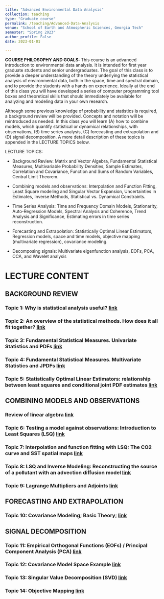 ```yaml
---
title: "Advanced Environmental Data Analysis"
collection: teaching
type: "Graduate course"
permalink: /teaching/Advanced-Data-Analysis
venue: "School of Earth and Atmospheric Sciences, Georgia Tech"
semester: "Spring 2023"
author_profile: False
date: 2023-01-01

---
```



**COURSE PHILOSOPHY AND GOALS:** This course is an advanced introduction to environmental data analysis. It is intended for first year graduate students and senior undergraduates. The goal of this class is to provide a deeper understanding of the theory underlying the statistical analysis of environmental data, both in the space, time and spectral domain, and to provide the students with a hands on experience. Ideally at the end of this class you will have developed a series of computer programming tool boxes and theoretical skills that should immediately be available for analyzing and modeling data in your own research. 

Although some previous knowledge of probability and statistics is required, a background review will be provided. Concepts and notation will be reintroduced as needed. In this class you will learn (A) how to combine models, which quantify statistical or dynamical relationships, with observations, (B) time series analysis, (C) forecasting and extrapolation and (D) signal decomposition. A more detail description of these topics is appended in the LECTURE TOPICS below.

LECTURE TOPICS:
* Background Review: Matrix and Vector Algebra, Fundamental Statistical Measures, Multivariable Probability Densities, Sample Estimates, Correlation and Covariance, Function and Sums of Random Variables, Central Limit Theorem. 
 
* Combining models and observations: Interpolation and Function Fitting, Least Square modeling and Singular Vector Expansion, Uncertainties in Estimates, Inverse Methods, Statistical vs. Dynamical Constraints.

* Time Series Analysis: Time and Frequency Domain Models, Stationarity, Auto-Regression Models, Spectral Analysis and Coherence, Trend Analysis and Significance, Estimating errors in time series reconstruction.

* Forecasting and Extrapolation: Statistically Optimal Linear Estimators, Regression models, space and time models, objective mapping (multivariate regression), covariance modeling.

* Decomposing signals: Multivariate eigenfunction analysis, EOFs, PCA, CCA, and Wavelet analysis

# LECTURE CONTENT
## BACKGROUND REVIEW
### Topic 1: Why is statistical analysis useful? [link](https://usf.box.com/s/8h9omu6t0am8ebgi6dydsqch5slukupl)
### Topic 2: An overview of the statistical methods. How does it all fit together? [link](https://usf.box.com/s/sq8db7bvvvctanhupzjqfcdxn5il67u3)
### Topic 3: Fundamental Statistical Measures. Univariate Statistics and PDFs [link](https://usf.box.com/s/2xthj184l8rigac303ljwh2c99oj8eay)
### Topic 4: Fundamental Statistical Measures. Multivariate Statistics and JPDFs [link](https://usf.box.com/s/0kfcirz554b8tyg7a9txnw57e4hkix7l)
### Topic 5: Statistically Optimal Linear Estimators: relationship between least squares and conditional joint PDF estimates [link](https://usf.box.com/s/7warmrngz6txsot7q5ccvzt92wf4yo7a)

## COMBINING MODELS AND OBSERVATIONS
### Review of linear algebra [link](https://usf.box.com/s/dmr1bkko2fglvsze7a43z0nzpkmzvmgu)
### Topic 6: Testing a model against observations: Introduction to Least Squares (LSQ) [link](https://usf.box.com/s/bc6tirkkisougayo3pej0ir3i40frn7q)
### Topic 7: Interpolation and function fitting with LSQ: The CO2 curve and SST spatial maps [link](https://usf.box.com/s/4vtpld5uit62u46e2nlvyiek69xyquya)
### Topic 8: LSQ and Inverse Modeling: Reconstructing the source of a pollutant with an advection diffusion model [link](#topic-8-lsq-and-inverse-modeling-reconstructing-the-source-of-a-pollutant-with-an-advection-diffusion-model)
### Topic 9: Lagrange Multipliers and Adjoints [link](#topic-9-lagrange-multipliers-and-adjoints)

## FORECASTING AND EXTRAPOLATION
### Topic 10: Covariance Modeling; Basic Theory; [link](#topic-10-covariance-modeling-basic-theory)

## SIGNAL DECOMPOSITION
### Topic 11: Empirical Orthogonal Functions (EOFs) / Principal Component Analysis (PCA) [link](#topic-11-empirical-orthogonal-functions-eofs-principal-component-analysis-pca)
### Topic 12: Covariance Model Space Example [link](#topic-12-covariance-model-space-example)
### Topic 13: Singular Value Decomposition (SVD) [link](#topic-13-singular-value-decomposition-svd)
### Topic 14: Objective Mapping [link](#topic-14-objective-mapping)

<!-- TIME SERIES ANALYSIS
### Topic 15: Understanding Time Processes in the Time Domain, White Noise, Red Noise, Auto-correlation Function, Auto-Regressive Models, Fourier Series [link](#topic-15-understanding-time-processes-in-the-time-domain-white-noise-red-noise-auto-correlation-function-auto-regressive-models-fourier-series)
### Topic 16-17: Frequency domain, Spectrum and Autocovariance function, Review Convolution and Cross-correlation, Aliasing, DFT and Tapering [link](#topic-16-17-frequency-domain-spectrum-and-autocovariance-function-review-convolution-and-cross-correlation-aliasing-dft-and-tapering)
### Topic 18: Analysis of two or more signals, Cross-Spectra and Coherence [link](#topic-18-analysis-of-two-or-more-signals-cross-spectra-and-coherence)
-->


